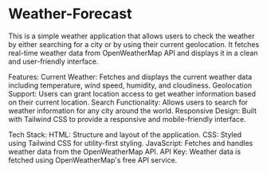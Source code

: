 # Weather-Forecast
This is a simple weather application that allows users to check the weather by either searching for a city or by using their current geolocation. It fetches real-time weather data from OpenWeatherMap API and displays it in a clean and user-friendly interface.

Features: Current Weather: Fetches and displays the current weather data including temperature, wind speed, humidity, and cloudiness. Geolocation Support: Users can grant location access to get weather information based on their current location. Search Functionality: Allows users to search for weather information for any city around the world. Responsive Design: Built with Tailwind CSS to provide a responsive and mobile-friendly interface.

Tech Stack: HTML: Structure and layout of the application. CSS: Styled using Tailwind CSS for utility-first styling. JavaScript: Fetches and handles weather data from the OpenWeatherMap API. API Key: Weather data is fetched using OpenWeatherMap's free API service.
